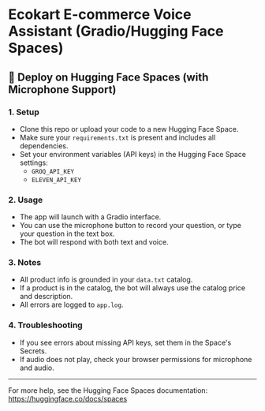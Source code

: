 # Ecokart E-commerce Voice Assistant (Gradio/Hugging Face Spaces)

## 🚀 Deploy on Hugging Face Spaces (with Microphone Support)

### 1. Setup
- Clone this repo or upload your code to a new Hugging Face Space.
- Make sure your `requirements.txt` is present and includes all dependencies.
- Set your environment variables (API keys) in the Hugging Face Space settings:
  - `GROQ_API_KEY`
  - `ELEVEN_API_KEY`

### 2. Usage
- The app will launch with a Gradio interface.
- You can use the microphone button to record your question, or type your question in the text box.
- The bot will respond with both text and voice.

### 3. Notes
- All product info is grounded in your `data.txt` catalog.
- If a product is in the catalog, the bot will always use the catalog price and description.
- All errors are logged to `app.log`.

### 4. Troubleshooting
- If you see errors about missing API keys, set them in the Space's Secrets.
- If audio does not play, check your browser permissions for microphone and audio.

---

For more help, see the Hugging Face Spaces documentation: https://huggingface.co/docs/spaces 